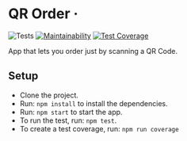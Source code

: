 # QR Order &middot;

![Tests](https://github.com/codeavor/qr-order/workflows/Test/badge.svg)
[![Maintainability](https://api.codeclimate.com/v1/badges/e65d412d543bd395b213/maintainability)](https://codeclimate.com/github/codeavor/qr-order/maintainability)
[![Test Coverage](https://api.codeclimate.com/v1/badges/e65d412d543bd395b213/test_coverage)](https://codeclimate.com/github/codeavor/qr-order/test_coverage)

App that lets you order just by scanning a QR Code.

## Setup

- Clone the project.
- Run: `npm install` to install the dependencies.
- Run: `npm start` to start the app.
- To run the test, run: `npm test`.
- To create a test coverage, run: `npm run coverage`
